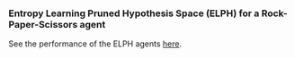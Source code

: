### Entropy Learning Pruned Hypothesis Space (ELPH) for a Rock-Paper-Scissors agent 

See the performance of the ELPH agents [here](http://www.rpscontest.com/authorSearch?name=vmonaco).